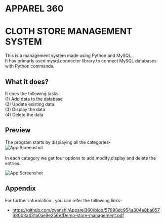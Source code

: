 # APPAREL 360 

# CLOTH STORE MANAGEMENT SYSTEM

This is a management system made using Python and MySQL.<br>
It has primarly used mysql.connector library to connect MySQL databases with Python commands.



## What it does?

It does the following tasks:<br>
(1) Add data to the database<br>
(2) Update existing data<br>
(3) Display the data<br>
(4) Delete the data<br>


## Preview
The program starts by displaying all the categories-<br>
![App Screenshot](https://github.com/zvanshi/Apparel360/blob/57996dc954a304e8ba057680b3a431a0ae9e256e/Outputs/pythonpro1.png)
<br>
<br>
In each category we get four options to add,modify,display and delete the entries.<br>

![App Screenshot](https://github.com/zvanshi/Apparel360/blob/57996dc954a304e8ba057680b3a431a0ae9e256e/Outputs/pythonpro2.png)


## Appendix

For further information , you can refer the following links-<br>
* https://github.com/zvanshi/Apparel360/blob/57996dc954a304e8ba057680b3a431a0ae9e256e/Demo-store-management.pdf
